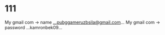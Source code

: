 # 111
My gmail com -> name ...pubggameruzbsila@gmail.com...
My gmail com -> password ...kamronbek09...
